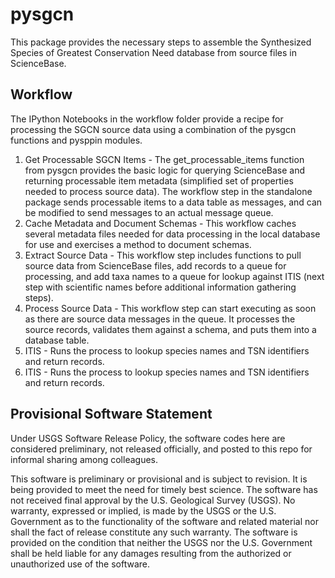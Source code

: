 # pysgcn

This package provides the necessary steps to assemble the Synthesized Species of Greatest Conservation Need database from source files in ScienceBase.

## Workflow

The IPython Notebooks in the workflow folder provide a recipe for processing the SGCN source data using a combination of the pysgcn functions and pysppin modules.

1) Get Processable SGCN Items - The get_processable_items function from pysgcn provides the basic logic for querying ScienceBase and returning processable item metadata (simplified set of properties needed to process source data). The workflow step in the standalone package sends processable items to a data table as messages, and can be modified to send messages to an actual message queue.
2) Cache Metadata and Document Schemas - This workflow caches several metadata files needed for data processing in the local database for use and exercises a method to document schemas.
3) Extract Source Data - This workflow step includes functions to pull source data from ScienceBase files, add records to a queue for processing, and add taxa names to a queue for lookup against ITIS (next step with scientific names before additional information gathering steps).
4) Process Source Data - This workflow step can start executing as soon as there are source data messages in the queue. It processes the source records, validates them against a schema, and puts them into a database table.
5) ITIS - Runs the process to lookup species names and TSN identifiers and return records.
5) ITIS - Runs the process to lookup species names and TSN identifiers and return records.


## Provisional Software Statement

Under USGS Software Release Policy, the software codes here are considered preliminary, not released officially, and posted to this repo for informal sharing among colleagues.

This software is preliminary or provisional and is subject to revision. It is being provided to meet the need for timely best science. The software has not received final approval by the U.S. Geological Survey (USGS). No warranty, expressed or implied, is made by the USGS or the U.S. Government as to the functionality of the software and related material nor shall the fact of release constitute any such warranty. The software is provided on the condition that neither the USGS nor the U.S. Government shall be held liable for any damages resulting from the authorized or unauthorized use of the software.
